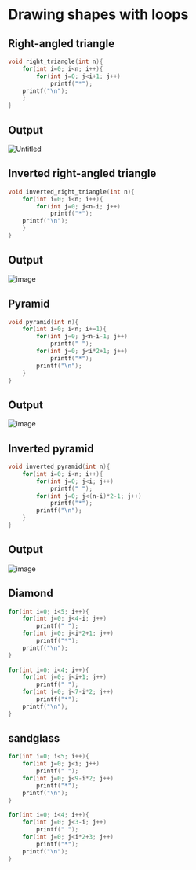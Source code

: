 # Drawing shapes with loops

## Right-angled triangle
~~~c++
void right_triangle(int n){
	for(int i=0; i<n; i++){
		for(int j=0; j<i+1; j++) 
 	   		printf("*");
	printf("\n");
	}
}
~~~
## Output
![Untitled](https://user-images.githubusercontent.com/67142421/149676026-e54bac3d-b9f5-4ea2-9fa5-558078234def.png)


## Inverted right-angled triangle
~~~c++
void inverted_right_triangle(int n){
	for(int i=0; i<n; i++){
		for(int j=0; j<n-i; j++) 
			printf("*");
	printf("\n");
	}
}
~~~
## Output
![image](https://user-images.githubusercontent.com/67142421/149676047-2cff333a-6b81-4af1-8810-63ee771f3a16.png)

## Pyramid
~~~c++
void pyramid(int n){
	for(int i=0; i<n; i+=1){
		for(int j=0; j<n-i-1; j++)
			printf(" ");
		for(int j=0; j<i*2+1; j++)
			printf("*");
		printf("\n");
	}
}
~~~
## Output
![image](https://user-images.githubusercontent.com/67142421/149676064-de9b024f-3af3-410d-95c5-24355f81b6c9.png)

## Inverted pyramid
~~~c++
void inverted_pyramid(int n){
	for(int i=0; i<n; i++){
		for(int j=0; j<i; j++)
			printf(" ");
		for(int j=0; j<(n-i)*2-1; j++)
			printf("*");
		printf("\n");
	}
}
~~~
## Output
![image](https://user-images.githubusercontent.com/67142421/149676095-c210a9c5-7534-458b-8ea6-09d23ca833a5.png)


## Diamond
~~~c++
for(int i=0; i<5; i++){
	for(int j=0; j<4-i; j++) 
		printf(" ");
	for(int j=0; j<i*2+1; j++)
		printf("*");
	printf("\n");
}
    
for(int i=0; i<4; i++){
	for(int j=0; j<i+1; j++)
		printf(" ");
	for(int j=0; j<7-i*2; j++)
		printf("*");
	printf("\n");
}
~~~

## sandglass
~~~c++
for(int i=0; i<5; i++){
	for(int j=0; j<i; j++)
		printf(" ");
	for(int j=0; j<9-i*2; j++)
		printf("*");
	printf("\n");
}
    
for(int i=0; i<4; i++){
	for(int j=0; j<3-i; j++)
		printf(" ");
	for(int j=0; j<i*2+3; j++)
		printf("*");
	printf("\n");
}
~~~
